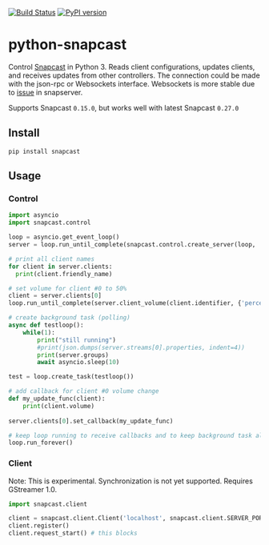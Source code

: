 [![Build Status](https://travis-ci.org/happyleavesaoc/python-snapcast.svg?branch=master)](https://travis-ci.org/happyleavesaoc/python-snapcast) [![PyPI version](https://badge.fury.io/py/snapcast.svg)](https://badge.fury.io/py/snapcast)

# python-snapcast

Control [Snapcast](https://github.com/badaix/snapcast) in Python 3. Reads client configurations, updates clients, and receives updates from other controllers.
The connection could be made with the json-rpc or Websockets interface. Websockets is more stable due to [issue](https://github.com/badaix/snapcast/issues/1173) in snapserver. 

Supports Snapcast `0.15.0`, but works well with latest Snapcast `0.27.0`

## Install

`pip install snapcast`

## Usage

### Control
```python
import asyncio
import snapcast.control

loop = asyncio.get_event_loop()
server = loop.run_until_complete(snapcast.control.create_server(loop, 'localhost', port=1780, reconnect=True, use_websockets=True))

# print all client names
for client in server.clients:
  print(client.friendly_name)

# set volume for client #0 to 50%
client = server.clients[0]
loop.run_until_complete(server.client_volume(client.identifier, {'percent': 50, 'muted': False}))

# create background task (polling)
async def testloop():
    while(1):
        print("still running")
        #print(json.dumps(server.streams[0].properties, indent=4))
        print(server.groups)
        await asyncio.sleep(10)

test = loop.create_task(testloop())

# add callback for client #0 volume change
def my_update_func(client):
    print(client.volume)
    
server.clients[0].set_callback(my_update_func)

# keep loop running to receive callbacks and to keep background task alive
loop.run_forever()
```

### Client
Note: This is experimental. Synchronization is not yet supported.
Requires GStreamer 1.0.
```python
import snapcast.client

client = snapcast.client.Client('localhost', snapcast.client.SERVER_PORT)
client.register()
client.request_start() # this blocks

```
